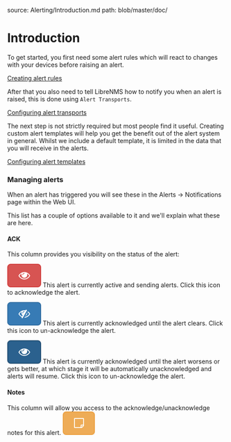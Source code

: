 source: Alerting/Introduction.md
path: blob/master/doc/

# Introduction

To get started, you first need some alert rules which will react to
changes with your devices before raising an alert.

[Creating alert rules](Rules.md)

After that you also need to tell LibreNMS how to notify you when an
alert is raised, this is done using `Alert Transports`.

[Configuring alert transports](Transports.md)

The next step is not strictly required but most people find it
useful. Creating custom alert templates will help you get the benefit
out of the alert system in general. Whilst we include a default
template, it is limited in the data that you will receive in the alerts.

[Configuring alert templates](Templates.md)

### Managing alerts

When an alert has triggered you will see these in the Alerts ->
Notifications page within the Web UI.

This list has a couple of options available to it and we'll explain
what these are here.

#### ACK

This column provides you visibility on the status of the alert:

![ack alert](img/ack.png) This alert is currently active and sending
alerts. Click this icon to acknowledge the alert.

![unack alert](img/unack.png) This alert is currently acknowledged
until the alert clears. Click this icon to un-acknowledge the alert.

![unack alert until fault worsens](img/nunack.png) This alert is
currently acknowledged until the alert worsens or gets
better, at which stage it will be automatically unacknowledged and
alerts will resume. Click this icon to un-acknowledge the alert.

#### Notes

This column will allow you access to the acknowledge/unacknowledge
notes for this alert. ![alert notes](img/notes.png)
